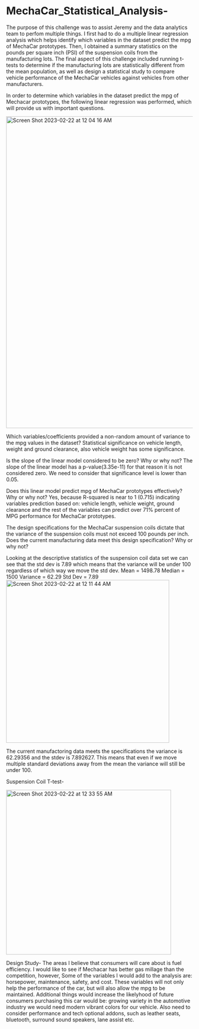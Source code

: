 # MechaCar_Statistical_Analysis-
The purpose of this challenge was to assist Jeremy and the data analytics team to perfom multiple things. I first had to do a multiple linear regression analysis which helps identify which variables in the dataset predict the mpg of MechaCar prototypes. Then, I obtained a summary statistics on the pounds per square inch (PSI) of the suspension coils from the manufacturing lots.
The final aspect of this challenge included running t-tests to determine if the manufacturing lots are statistically different from the mean population, as well as design a statistical study to compare vehicle performance of the MechaCar vehicles against vehicles from other manufacturers. 

In order to determine which variables in the dataset predict the mpg of Mechacar prototypes, the following linear regression was performed, which will provide us with important questions. 

<img width="842" alt="Screen Shot 2023-02-22 at 12 04 16 AM" src="https://user-images.githubusercontent.com/112040311/220530289-519024e3-560e-4ba6-87c6-e954d802e8c4.png">


Which variables/coefficients provided a non-random amount of variance to the mpg values in the dataset?
Statistical significance on vehicle length, weight and ground clearance, also vehicle weight has some significance.

Is the slope of the linear model considered to be zero? Why or why not?
The slope of the linear model has a p-value(3.35e-11) for that reason it is not considered zero. We need to consider that significance level is lower than 0.05.

Does this linear model predict mpg of MechaCar prototypes effectively? Why or why not?
Yes, because R-squared is near to 1 (0.715) indicating variables prediction based on: vehicle length, vehicle weight, ground clearance and the rest of the variables can predict over 71% percent of MPG performance for MechaCar prototypes.

The design specifications for the MechaCar suspension coils dictate that the variance of the suspension coils must not exceed 100 pounds per inch. Does the current manufacturing data meet this design specification? Why or why not?

Looking at the descriptive statistics of the suspension coil data set we can see that the std dev is 7.89 which means that the variance will be under 100 regardless of which way we move the std dev. Mean = 1498.78 Median = 1500 Variance = 62.29 Std Dev = 7.89 
<img width="440" alt="Screen Shot 2023-02-22 at 12 11 44 AM" src="https://user-images.githubusercontent.com/112040311/220530883-55119daa-0382-45e7-ae49-e919d82a4f43.png">

The current manufactoring data meets the specifications the variance is 62.29356 and the stdev is 7.892627. This means that even if we move multiple standard deviations away from the mean the variance will still be under 100.

Suspension Coil T-test-

<img width="445" alt="Screen Shot 2023-02-22 at 12 33 55 AM" src="https://user-images.githubusercontent.com/112040311/220532053-29ee6065-95dd-4fa3-80f4-5689c29e5a37.png">

Design Study-
The areas I believe that consumers will care about is fuel efficiency. I would like to see if Mechacar has better gas millage than the competition, however, Some of the variables I would add to the analysis are: horsepower, maintenance, safety, and cost. These variables will not only help the performance of the car, but will also allow the mpg to be maintained. Additional things would increase the likelyhood of future consumers purchasing this car would be: growing variety in the automotive industry we would need modern vibrant colors for our vehicle. Also need to consider performance and tech optional addons, such as leather seats, bluetooth, surround sound speakers, lane assist etc.

